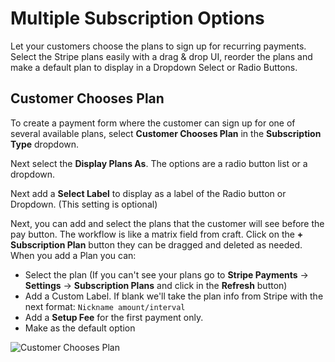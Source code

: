 # Multiple Subscription Options

Let your customers choose the plans to sign up for recurring payments. Select the Stripe plans easily with a drag & drop UI, reorder the plans and make a default plan to display in a Dropdown Select or Radio Buttons.

## Customer Chooses Plan

To create a payment form where the customer can sign up for one of several available plans, select **Customer Chooses Plan** in the **Subscription Type** dropdown.

Next select the **Display Plans As**. The options are a radio button list or a dropdown.

Next add a **Select Label** to display as a label of the Radio button or Dropdown. (This setting is optional)

Next, you can add and select the plans that the customer will see before the pay button. The workflow is like a matrix field from craft. Click on the **\+ Subscription Plan** button they can be dragged and deleted as needed. When you add a Plan you can:

*   Select the plan (If you can't see your plans go to **Stripe Payments** → **Settings** → **Subscription Plans** and click in the **Refresh** button) 
*   Add a Custom Label. If blank we'll take the plan info from Stripe with the next format: `Nickname amount/interval`
*   Add a **Setup Fee** for the first payment only.
*   Make as the default option

![Customer Chooses Plan](https://enupal.com/assets/docs/18-stripe-payments.png)


